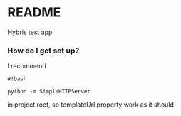 # README #

Hybris test app

### How do I get set up? ###

I recommend 


```
#!bash

python -m SimpleHTTPServer
```


in project root, so templateUrl property work as it should